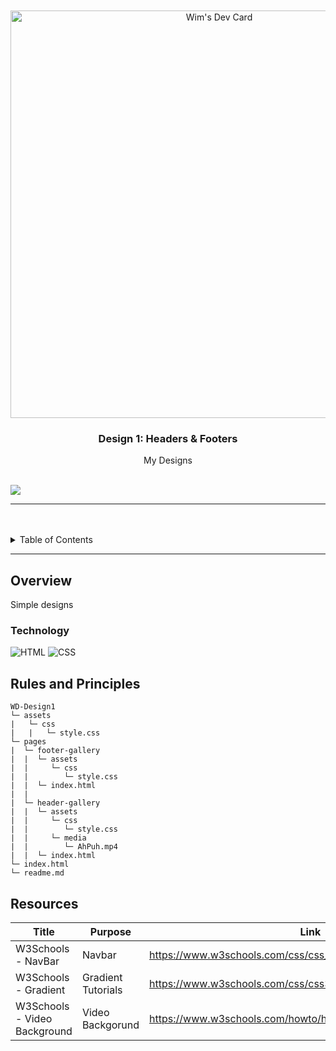 <a name="readme-top"/>

<br/>
<br />

<div align="center">
<a href="https://app.daily.dev/gibblenibble"><img src="https://api.daily.dev/devcards/v2/mKMYGKMhZ0JA9QE1zj7I0.png?type=wide&r=y8t" width="652" alt="Wim's Dev Card"/></a>

<!-- TODO: Change Title to the name of the title of your Project -->
  <h3 align="center">Design 1: Headers & Footers</h3>
</div>
<!-- TODO: Make a short description -->
<div align="center">
  My Designs
</div>

<br />

<!-- TODO: Change the zyx-0314 into your github username  -->
<!-- TODO: Change the WD-Template-Project into the same name of your folder -->
![](https://visit-counter.vercel.app/counter.png?page=Gibble-Nibble/WD-Template-Project)

---

<br />
<br />

<!-- TODO: If you want to add more layers for your readme -->
<details>
  <summary>Table of Contents</summary>
  <ol>
    <li>
      <a href="#overview">Overview</a>
      <ol>
        <li>
          <a href="#technology">Technology</a>
        </li>
      </ol>
    </li>
    <li>
      <a href="#rules-and-principles">Rules and Principles</a>
    </li>
    <li>
      <a href="#resources">Resources</a>
    </li>
  </ol>
</details>

---

## Overview

<!-- TODO: To be changed -->
Simple designs



### Technology
<!-- TODO: List of Technology Used -->
![HTML](https://img.shields.io/badge/HTML-E34F26?style=for-the-badge&logo=html5&logoColor=white)
![CSS](https://img.shields.io/badge/CSS-1572B6?style=for-the-badge&logo=css3&logoColor=white)

## Rules and Principles
```
WD-Design1
└─ assets
|   └─ css
|   |   └─ style.css
└─ pages
|  └─ footer-gallery
|  |  └─ assets
|  |     └─ css
|  |        └─ style.css
|  |  └─ index.html
|  |
|  └─ header-gallery
|  |  └─ assets
|  |     └─ css
|  |        └─ style.css
|  |     └─ media
|  |        └─ AhPuh.mp4
|  |  └─ index.html
└─ index.html
└─ readme.md
```

## Resources

<!-- TODO: Add References -->
| Title | Purpose | Link |
|-|-|-|
| W3Schools - NavBar | Navbar | https://www.w3schools.com/css/css_navbar.asp |
| W3Schools - Gradient | Gradient Tutorials | https://www.w3schools.com/css/css3_gradients.asp |
| W3Schools - Video Background | Video Backgorund | https://www.w3schools.com/howto/howto_css_fullscreen_video.asp |
